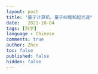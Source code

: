 ```yaml
---
layout: post
title: "量子计算机、量子纠缠和超光速"
date:   2021-10-04
tags: [科学]
language : Chinese
comments: true
author: Zhen
toc: false
published: false
hidden: false
---
```


<!--stackedit_data:
eyJoaXN0b3J5IjpbLTY0NjA4ODU1NF19
-->